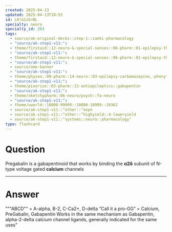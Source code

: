 ```yaml
---
created: 2025-04-13
updated: 2025-04-13T10:53
id: L0!&1zG<NL
specialty: neuro
specialty_id: 263
tags:
  - source/ak-original-decks::step-1::zanki-pharmacology
  - "source/ak-step1-v11:": 
  - theme/firstaid::12-neuro-&-special-senses::06-pharm::01-epilepsy-therapy
  - "source/ak-step1-v11:": 
  - theme/firstaid::12-neuro-&-special-senses::06-pharm::01-epilepsy-therapy::pregabalin
  - "source/ak-step1-v11:": 
  - source/ome-banner
  - "source/ak-step1-v11:": 
  - theme/physeo::09-pharm::14-neuro::03-epilepsy-carbamazepine,-phenytoin,-gabapentin,-tiagabine
  - "source/ak-step1-v11:": 
  - theme/pixorize::03-pharm::13-antiepileptics::gabapentin
  - "source/ak-step1-v11:": 
  - theme/sketchypharm::06-neuro/psych::fa-neuro
  - "source/ak-step1-v11:": 
  - theme/uworld::10000-99999::10000-10999::10362
  - source/ak-step1-v11::^other::^expn
  - source/ak-step1-v11::^other::^highyield::4-loweryield
  - source/ak-step1-v11::^systems::neuro::pharmacology"
type: flashcard
---
```


# Question
Pregabalin is a gabapentinoid that works by binding the **α2δ** subunit of N-type voltage gated **calcium** channels

---

# Answer
"""ABCD"" = A-alpha, B-2, C-Ca2+, D-delta   “Call it a pro-GG” = Calcium, PreGabalin, Gabapentin  Works in the same mechanism as Gabapentin, alpha-2-delta calcium channel ligands, generally indicated for the same uses"